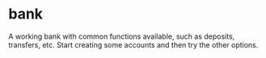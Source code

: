 # bank
A working bank with common functions available, such as deposits, transfers, etc.
Start creating some accounts and then try the other options.
